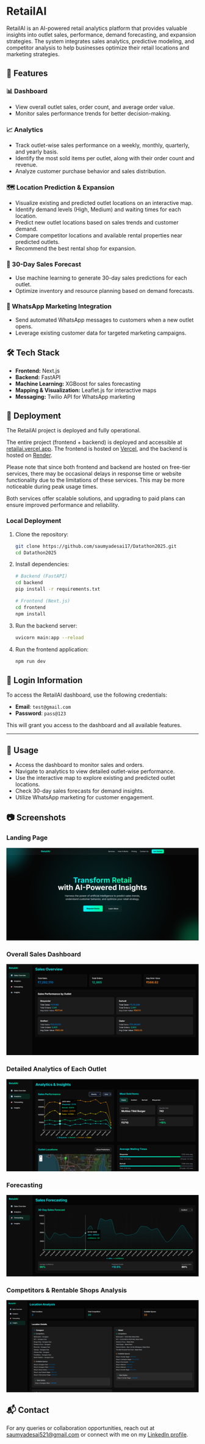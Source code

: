 
# RetailAI

RetailAI is an AI-powered retail analytics platform that provides valuable insights into outlet sales, performance, demand forecasting, and expansion strategies. The system integrates sales analytics, predictive modeling, and competitor analysis to help businesses optimize their retail locations and marketing strategies.

## 🚀 Features

### 📊 Dashboard
- View overall outlet sales, order count, and average order value.
- Monitor sales performance trends for better decision-making.

### 📈 Analytics
- Track outlet-wise sales performance on a weekly, monthly, quarterly, and yearly basis.
- Identify the most sold items per outlet, along with their order count and revenue.
- Analyze customer purchase behavior and sales distribution.

### 🗺️ Location Prediction & Expansion
- Visualize existing and predicted outlet locations on an interactive map.
- Identify demand levels (High, Medium) and waiting times for each location.
- Predict new outlet locations based on sales trends and customer demand.
- Compare competitor locations and available rental properties near predicted outlets.
- Recommend the best rental shop for expansion.

### 📅 30-Day Sales Forecast
- Use machine learning to generate 30-day sales predictions for each outlet.
- Optimize inventory and resource planning based on demand forecasts.

### 📢 WhatsApp Marketing Integration
- Send automated WhatsApp messages to customers when a new outlet opens.
- Leverage existing customer data for targeted marketing campaigns.

## 🛠️ Tech Stack
- **Frontend:** Next.js
- **Backend:** FastAPI
- **Machine Learning:** XGBoost for sales forecasting
- **Mapping & Visualization:** Leaflet.js for interactive maps
- **Messaging:** Twilio API for WhatsApp marketing

## 🚀 Deployment

The RetailAI project is deployed and fully operational.

The entire project (frontend + backend) is deployed and accessible at [retailai.vercel.app](https://retailai.vercel.app/). The frontend is hosted on [Vercel](https://vercel.com), and the backend is hosted on [Render](https://render.com).

Please note that since both frontend and backend are hosted on free-tier services, there may be occasional delays in response time or website functionality due to the limitations of these services. This may be more noticeable during peak usage times.

Both services offer scalable solutions, and upgrading to paid plans can ensure improved performance and reliability.

### Local Deployment
1. Clone the repository:
   ```bash
   git clone https://github.com/saumyadesai17/Datathon2025.git
   cd Datathon2025
   ```
2. Install dependencies:
   ```bash
   # Backend (FastAPI)
   cd backend
   pip install -r requirements.txt
   ```
   ```bash
   # Frontend (Next.js)
   cd frontend
   npm install
   ```
3. Run the backend server:
   ```bash
   uvicorn main:app --reload
   ```
4. Run the frontend application:
   ```bash
   npm run dev
   ```

## 🔑 Login Information

To access the RetailAI dashboard, use the following credentials:

- **Email**: `test@gmail.com`
- **Password**: `pass@123`

This will grant you access to the dashboard and all available features.

---

## 📌 Usage
- Access the dashboard to monitor sales and orders.
- Navigate to analytics to view detailed outlet-wise performance.
- Use the interactive map to explore existing and predicted outlet locations.
- Check 30-day sales forecasts for demand insights.
- Utilize WhatsApp marketing for customer engagement.

## 📷 Screenshots
### Landing Page
![Landing Page](frontend/assets/Landing-Page.png)

### Overall Sales Dashboard
![Overall Sales Dashboard](frontend/assets/Overall-Sales-Dashboard.png)

### Detailed Analytics of Each Outlet
![Detailed Analytics of Each Outlets](frontend/assets/Detailed-Analytics.png)

### Forecasting
![Forecasting](frontend/assets/Forecasting.png)

### Competitors & Rentable Shops Analysis
![Competitors & Rentable Shops Analysis](frontend/assets/Competitors-and-Rentable-Shops-Analysis.png)


## 📬 Contact
For any queries or collaboration opportunities, reach out at [saumyadesai521@gmail.com](mailto:saumyadesai521@gmail.com) or connect with me on my [LinkedIn profile](https://www.linkedin.com/in/saumya-desai-42757328a).
